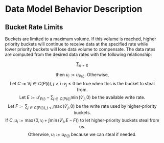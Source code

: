 # Data Model Behavior Description

## Bucket Rate Limits

Buckets are limited to a maximum volume. If this volume is reached, higher priority buckets will continue to
receive data at the specified rate while lower priority buckets will lose data volume to compensate.
The data rates are computed from the desired data rates with the following relationship:




$$\sum_{n=0}$$


$$\text{ then } u_i := u_{P(i)}. \text{ Otherwise,}$$
$$\text{Let } C := \forall {j \in C(P(i)), j > i}\,:\,v_j \leq 0 \text{ be true when this is the bucket to steal from.}$$
$$\text{Let } E := u'_{P(i)} - \sum_{j \in C(P(i))} \min\left( \hat{v}'_j, 0 \right) \text{ be the available write rate.}$$
$$\text{Let } F := \sum_{j \in C(P(i)),\ j < i} \max\left( \hat{v}'_j, 0 \right) \text{ be the write rate used by higher-priority buckets.}$$
$$\text{If } C, u_i := \max\left(0, v_i + \int \min\left( \hat{v}'_i, E - F \right) \right) \text{ to let higher-priority buckets steal from us.}$$
$$\text{Otherwise, } u_i := u_{P(i)} \text{ because we can steal if needed.}$$
